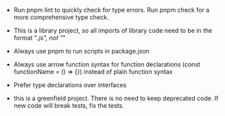 - Run pnpm lint to quickly check for type errors. Run pnpm check for a more comprehensive type check.
- This is a library project, so all imports of library code need to be in the format "_.js", not "_"
- Always use pnpm to run scripts in package.json
- Always use arrow function syntax for function declarations (const functionName = () => {}) instead of plain function syntax
- Prefer type declarations over interfaces

- this is a greenfield project. There is no need to keep deprecated code. If new code will break tests, fix the tests.
